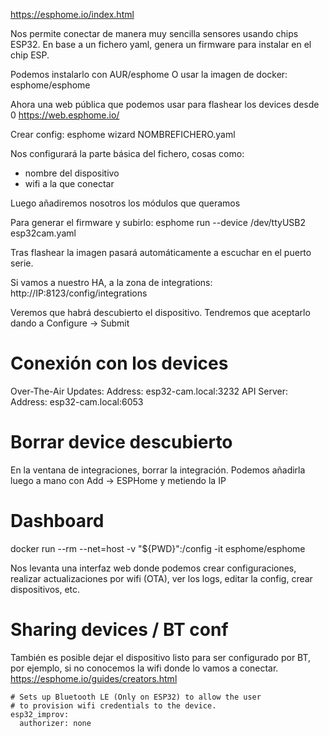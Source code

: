 https://esphome.io/index.html

Nos permite conectar de manera muy sencilla sensores usando chips ESP32.
En base a un fichero yaml, genera un firmware para instalar en el chip ESP.

Podemos instalarlo con AUR/esphome
O usar la imagen de docker: esphome/esphome


Ahora una web pública que podemos usar para flashear los devices desde 0
https://web.esphome.io/


Crear config:
esphome wizard NOMBREFICHERO.yaml

Nos configurará la parte básica del fichero, cosas como:
  - nombre del dispositivo
  - wifi a la que conectar

Luego añadiremos nosotros los módulos que queramos

Para generar el firmware y subirlo:
esphome run --device /dev/ttyUSB2 esp32cam.yaml

Tras flashear la imagen pasará automáticamente a escuchar en el puerto serie.

Si vamos a nuestro HA, a la zona de integrations:
http://IP:8123/config/integrations

Veremos que habrá descubierto el dispositivo.
Tendremos que aceptarlo dando a Configure -> Submit


# Conexión con los devices
Over-The-Air Updates:
  Address: esp32-cam.local:3232
API Server:
  Address: esp32-cam.local:6053


# Borrar device descubierto
En la ventana de integraciones, borrar la integración.
Podemos añadirla luego a mano con Add -> ESPHome y metiendo la IP


# Dashboard
docker run --rm --net=host -v "${PWD}":/config -it esphome/esphome

Nos levanta una interfaz web donde podemos crear configuraciones, realizar actualizaciones por wifi (OTA), ver los logs, editar la config, crear dispositivos, etc.


# Sharing devices / BT conf
También es posible dejar el dispositivo listo para ser configurado por BT, por ejemplo, si no conocemos la wifi donde lo vamos a conectar.
https://esphome.io/guides/creators.html

```
# Sets up Bluetooth LE (Only on ESP32) to allow the user
# to provision wifi credentials to the device.
esp32_improv:
  authorizer: none
```
